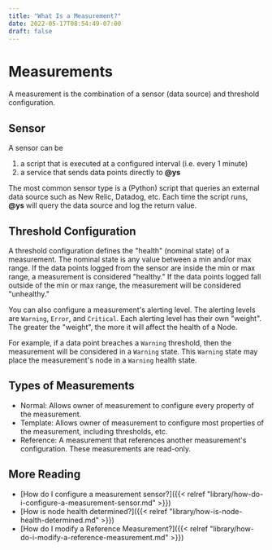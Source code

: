 ```yaml
---
title: "What Is a Measurement?"
date: 2022-05-17T08:54:49-07:00
draft: false
---
```


# Measurements

A measurement is the combination of a sensor (data source) and threshold configuration.

## Sensor

A sensor can be

1. a script that is executed at a configured interval (i.e. every 1 minute)
1. a service that sends data points directly to **@ys**

The most common sensor type is a (Python) script that queries an external data source such as New Relic, Datadog, etc. Each time the script runs, **@ys** will query the data source and log the return value.

## Threshold Configuration

A threshold configuration defines the "health" (nominal state) of a measurement. The nominal state is any value between a min and/or max range. If the data points logged from the sensor are inside the min or max range, a measurement is considered "healthy." If the data points logged fall outside of the min or max range, the measurement will be considered "unhealthy."

You can also configure a measurement's alerting level. The alerting levels are `Warning`, `Error`, and `Critical`. Each alerting level has their own "weight". The greater the "weight", the more it will affect the health of a Node.

For example, if a data point breaches a `Warning` threshold, then the measurement will be considered in a `Warning` state. This `Warning` state may place the measurement's node in a `Warning` health state.

## Types of Measurements

- Normal: Allows owner of measurement to configure every property of the measurement.
- Template: Allows owner of measurement to configure most properties of the measurement, including thresholds, etc.
- Reference: A measurement that references another measurement's configuration. These measurements are read-only.

## More Reading

- [How do I configure a measurement sensor?]({{< relref "library/how-do-i-configure-a-measurement-sensor.md" >}})
- [How is node health determined?]({{< relref "library/how-is-node-health-determined.md" >}})
- [How do I modify a Reference Measurement?]({{< relref "library/how-do-i-modify-a-reference-measurement.md" >}})
